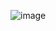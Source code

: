 ![image](https://github.com/NormalCitizenCodes/Events_Management_System/assets/114318827/a2d57db7-057b-492f-b8f9-a868454c0faa)
